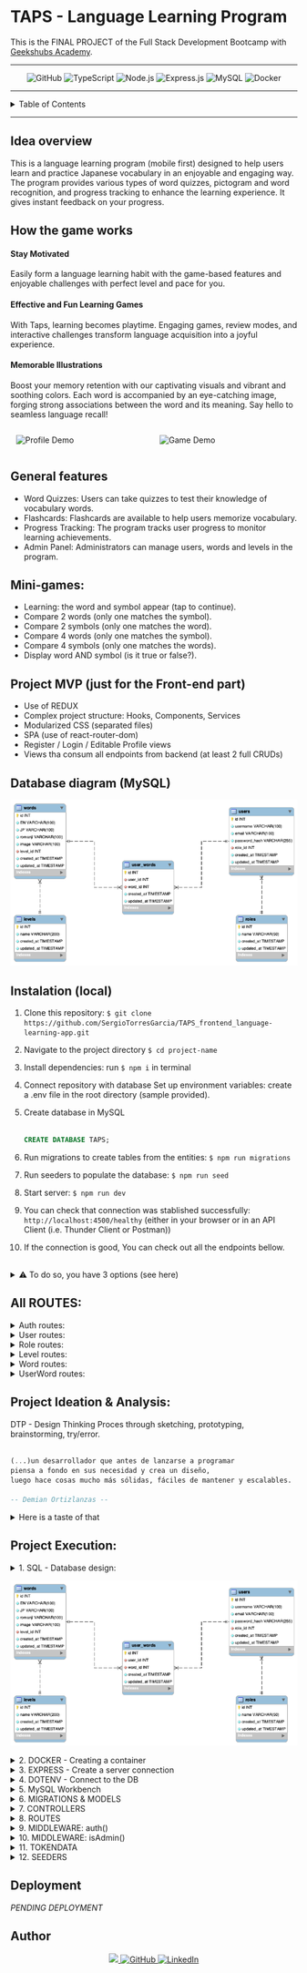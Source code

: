 # TAPS - Language Learning Program

This is the FINAL PROJECT of the Full Stack Development Bootcamp with <a href="https://github.com/GeeksHubsAcademy" target="_blank">Geekshubs Academy</a>.


<hr/>

<div align="center">
    <img src="https://img.shields.io/badge/GitHub-100000?style=for-the-badge&logo=github&logoColor=white" alt="GitHub" />
    <img src="https://img.shields.io/badge/TypeScript-007ACC?style=for-the-badge&logo=typescript&logoColor=white" alt="TypeScript" />
    <img src="https://img.shields.io/badge/Node.js-43853D?style=for-the-badge&logo=node.js&logoColor=white" alt="Node.js" />
    <img src="https://img.shields.io/badge/Express.js-404D59?style=for-the-badge" alt="Express.js"/>
    <img src="https://img.shields.io/badge/MySQL-00000F?style=for-the-badge&logo=mysql&logoColor=white" alt="MySQL" />
    <img src="https://img.shields.io/badge/DOCKER-2020BF?style=for-the-badge&logo=docker&logoColor=white" alt="Docker" />
</div>


<hr/>

<details>
  <summary>Table of Contents</summary>
  <ol>
    <li><a href="#idea-overview">Idea</a></li>
    <li><a href="#general-features">Features</a></li>
    <li><a href="#database-diagram-mysql">Database diagram</a></li>
    <li><a href="#instalation-local">Instalation</a></li>
    <li><a href="#all-routes">Endpoints / Pages</a></li>
    <li><a href="#project-ideation--analysis">Project ideation & analysis</a></li>
    <li><a href="#project-execution">Project execution</a></li>
    <li><a href="#deployment">Deployment</a></li>
    <li><a href="#author">Author / Contact </a></li>
  </ol>
</details>

<hr/>




## Idea overview
This is a language learning program (mobile first) designed to help users learn and practice Japanese vocabulary in an enjoyable and engaging way. 
The program provides various types of word quizzes, pictogram and word recognition, and progress tracking to enhance the learning experience. It gives instant feedback on your progress.

## How the game works

#### Stay Motivated
Easily form a language learning habit with the game-based features and enjoyable challenges with perfect level and pace for you.

#### Effective and Fun Learning Games
With Taps, learning becomes playtime. Engaging games, review modes, and interactive challenges transform language acquisition into a joyful experience.

#### Memorable Illustrations
Boost your memory retention with our captivating visuals and vibrant and soothing colors. Each word is accompanied by an eye-catching image, forging strong associations between the word and its meaning. Say hello to seamless language recall!
  

  <div style="display: flex;">
  <div style="flex: 35%; padding: 0 10px;">

![Profile Demo](src/video/demoProfile.gif)
</div>
  <div style="flex: 35%; padding: 0 auto; margin: 0 auto;">

![Game Demo](src/video/demoGame.gif)

  </div>
</div>



## General features

- Word Quizzes: Users can take quizzes to test their knowledge of vocabulary words.
- Flashcards: Flashcards are available to help users memorize vocabulary.
- Progress Tracking: The program tracks user progress to monitor learning achievements.
- Admin Panel: Administrators can manage users, words and levels in the program.


## Mini-games:
- Learning: the word and symbol appear (tap to continue).
- Compare 2 words (only one matches the symbol).
- Compare 2 symbols (only one matches the word).
- Compare 4 words (only one matches the symbol).
- Compare 4 symbols (only one matches the words).
- Display word AND symbol (is it true or false?).


## Project MVP (just for the Front-end part)
- Use of REDUX
- Complex project structure: Hooks, Components, Services
- Modularized CSS (separated files)
- SPA (use of react-router-dom)
- Register / Login / Editable Profile views
- Views tha consum all endpoints from backend (at least 2 full CRUDs)




## Database diagram (MySQL)
<div align="center">

![Alt text](src/img/DIAGRAM-FINAL-PROJECT-5-tables.png)

</div>

## Instalation (local)
1.  Clone this repository: 
`$ git clone https://github.com/SergioTorresGarcia/TAPS_frontend_language-learning-app.git`
2.  Navigate to the project directory `$ cd project-name`
3.  Install dependencies: run ` $ npm i ` in terminal
4.  Connect repository with database 
Set up environment variables: create a .env file in the root directory (sample provided).
5.  Create database in MySQL
    ```sql

    CREATE DATABASE TAPS;

    ```
6.  Run migrations to create tables from the entities:  ` $ npm run migrations `
7.  Run seeders to populate the database:  ` $ npm run seed `
8.  Start server:  ` $ npm run dev `
9.  You can check that connection was stablished successfully:
` http://localhost:4500/healthy ` (either in your browser or in an API Client (i.e. Thunder Client or Postman))

10. If the connection is good, You can check out all the endpoints bellow.
    
<br/>

<details>

<summary>⚠️ To do so, you have 3 options (see here)</summary>

1. Register/login yourself and start playing.

2. Sign in as 'user' and play for a while. Remember to check out the rules of the game, your progress, and try deleting your profiles if you wish:

    ```bash
    {
        "email": "user@mail.com",
        "password": "Aa123456"
    }
    ```

3. Signing in as 'admin' you'd have access to extra functionalities in the admin panel:
    - Roles CRUD
    - Users CRUD
    - Levels CRUD
    - Words CRUD

    ```bash
    {
        "email": "admin@mail.com",
        "password": "Aa123456"
    }
    ```
</details>

## All ROUTES:

<details>
<summary>Auth routes:</summary>

```ts

- register
post http://localhost:4500/auth/register"

- login
post http://localhost:4500/auth/login"
```
</details>

<details>
<summary>User routes:</summary>

```ts
// Endpoints for the users:
- getProfile
get http://localhost:4500/users/me"

- updateSelfProfile
put http://localhost:4500/users/me"

- deleteSelfProfile
delete http://localhost:4500/users/me"

// Endpoints for the admin:
- getUsers
get http://localhost:4500/users"

- getUserById
get http://localhost:4500/users/:id"

- deleteUserById
delete http://localhost:4500/users/:id"
```
</details>

<details>
<summary>Role routes:</summary>


```ts

- getRoles
get http://localhost:4500/roles"

- createRole
post http://localhost:4500/roles"

- updateRole
put http://localhost:4500/roles/:id"

- deleteRole
delete http://localhost:4500/roles/:id"
```

</details>

<details>
<summary>Level routes:</summary>


```ts

- getLevels
get http://localhost:4500/levels"

- createNewLevel
post http://localhost:4500/levels/new"
```

</details>

<details>
<summary>Word routes:</summary>


```ts

- getWords
get http://localhost:4500/words"

- getOneWord
get http://localhost:4500/words/first"

- createNewWord
post http://localhost:4500/words/new"

- getWordToPlay
get http://localhost:4500/words/current"

- getWordsLearnt
get http://localhost:4500/words/learnt"

- getWordById
get http://localhost:4500/words/:id"

- updateWord
put http://localhost:4500/words/:id"

- deleteWord
delete http://localhost:4500/words/:id"

- getWordsFromLevel
get http://localhost:4500/words/level/:level_id"

- getWordsFromLevelToDivert
get http://localhost:4500/words/level/diversion/:level_id"
```
</details>

<details>
<summary>UserWord routes:</summary>


```ts

- getLearntWords
get http://localhost:4500/words/learnt"

- getWordToDivert
get http://localhost:4500/words/divert"

- setUpWordAsLearnt
post http://localhost:4500/words/add-to-learnt"
```
</details>



## Project Ideation & Analysis:
DTP - Design Thinking Proces through sketching, prototyping, brainstorming, try/error.

```sql

(...)un desarrollador que antes de lanzarse a programar
piensa a fondo en sus necesidad y crea un diseño, 
luego hace cosas mucho más sólidas, fáciles de mantener y escalables.

-- Demian Ortizlanzas --

```

<details>
<summary>Here is a taste of that</summary>

#### User Stories:
1.- Who am I? <br/>
2.- what do I wanna do?<br/>
3.- what for?<br/>
<div align="center">
<img src="src/img/User stories.png" alt="" width="100%">

<p>Work organization</p>
<div float:"left">
<img src="src/img/schemas2.png" alt="" width="15%">
<img src="src/img/schemas1.png" alt="" width="22%">
<img src="src/img/SNAP_excell.png" alt="" width="28%">
<img src="src/img/SNAP_trello.png" alt="" width="20%">
</div>

<p>Different DATABASE structure</p>
<div float:"left">
<img src="src/img/DIAGRAM_temp0.png" alt="" width="15%">
<img src="src/img/DIAGRAM_temp1.png" alt="" width="20%">
<img src="src/img/DIAGRAM_temp2.png" alt="" width="24%">
<img src="src/img/DIAGRAM_temp3.png" alt="" width="17%">
</div>

</div>
</details>


## Project Execution:
<details>
  <summary>1. SQL - Database design:</summary>
    
-   Analyze the task to find the purpose of the database and gather all requirements
-   Concept design: create an Entity-Relationship Diagram where we define tables, their attributes, and the relationships with one another.
-   Normalization: eliminate redundancy, identify primary keys (PK) and foreign keys (FK)
-   Logical thinking: decide what can and cannot be 'NULL' (not required) and which are 'UNIQUE' fields
</details>

![Diagram](src/img/DIAGRAM-FINAL-PROJECT-5-tables.png)

<details>
  <summary>2. DOCKER - Creating a container</summary>

-   Install docker
- Create a container
    > docker run -d -p 3306:3306 --name <container-name> -e MYSQL_ROOT_PASSWORD=<your_password> mysql
- Access it
    > mysql -h localhost -P 3306 -u root -p
you will need -h (host), -P (port), -u (username) and -p (password)
- Execute it
    > docker exec -it <container-name> bash
</details>

<details>
  <summary>3. EXPRESS - Create a server connection</summary>

- We initiate NODE:  `$ npm init` 
    This creates 'package.json' where all the dependencies will be stored.

- We run the command: `$ npm install express --save`
    This creates 'package-lock.json' and the 'node_modules' folder

- We create the folder '.gitignore' and add '/node_modules' inside
    This blocks the heavy folder from being upload to github with the rest of the project.

- We install TYPESCRIPT (as developers) `$ npm install typescript -D`

- We create the 'tsconfig.json' file: `$ npx tsc --init`

- We install types /express & node: `$ npm install @types/express @types/node -D`

- We install dependencies to compile TS (nodemon): `$ npm install ts-node nodemon -D`

- We add a shortcut to the package.json's scripts:
    > "dev": "nodemon ./src/server.ts"

- We create the file '.env' with the PORT (of the server) and add '.env' to the '.gitignore'.

    Also add a copy '.env.sample' where we will storage a blueprint of data, without the sensitive information (in this case: 'PORT= ')

- We install 'dotenv': `$ npm i dotenv`
    This gets added to the dependencies and will grab data from the .env file
</details>

<details>
  <summary>4. DOTENV - Connect to the DB</summary>

- We create the folder 'src' with a 'server.ts' file inside.
    The main function connects to the server `startServer();`<br/>
- We link a new file called `app.ts` to separate responsabilities.<br/>
-   In this file we write the following code:

    ```js
    import express from "express";
    import dotenv from "dotenv";
    import { Request, Response } from "express";
    
    // links the .env folder
    dotenv.config(); 

    // runs server connection
    const app = express(); 

    // parses responses to .json)
    app.use(express.json()); 

    // sets up the connection port
    const PORT = process.env.PORT || 4500; 

    // server is up and listening to any upcomming request
    app.listen(3000, () => console.log('Servidor levantado en 3000')); 


    // testing request - 'Hello world' means we are ready to go!
    app.get('/', (req: Request, res: Response) => {
        res.send('Hello world!')
    }); 
    ```

- We run the server using the previously created nodemon shortcut: `$ npm run dev`
</details>

<details>
  <summary>5. MySQL Workbench</summary>

- We open the workbench and run the following commands:

    ```sql
    CREATE DATABASE <project_name>;
    USE <project_name>;
    ```
</details>

<details>
  <summary>6. MIGRATIONS & MODELS</summary>

- Creating MIGRATIONS [Data Definition Language (DDL): with typeorm]: `./src/database/migrations`
- Adding them to `DataSource.migrations` in the `db.ts` file
- Creating MODELS (entities) [Data Manipulation Language (DML)]
- Adding them to `DataSource.entities` in the `db.ts` file
</details>

<details>
  <summary>7. CONTROLLERS</summary>

- We create controllers (in a folder on the same level with `package.json`)
</details>

<details>
  <summary>8. ROUTES</summary>

- We create routes (in `app.ts`) for all entities:
`app.use('/', roleRouter)`
- We create a folder colled `routes` where we add separate files for storing the routes of the different entities - for CRUD (create, read, update and delete) database records. For instance: `authRouter.post("/auth/register", register)`
</details>

<details>
  <summary>9. MIDDLEWARE: auth()</summary>
  
  - Additionally we need to control access to our data. We will use 'middleware' functions.

  -  `Auth` (authorisation systembased on TOKENs) will block anything that is not to be seen by the general public. In our case, it only does not affect to `register` and `login` (as those are the endpoints reachable without logging in)
  -  The `auth()` function verifies an encrypted TOKEN created automatically while logging in. With an active token we have access to other data.
</details>

<details>
  <summary>10. MIDDLEWARE: isAdmin()</summary>
  
- We also want to grant special administrative access. With another middleware, the `isAdmin()` function, we control PERMISSIONS.
- The 'admin' role would be able to reach all users data, and admin panel while Users would have a more limited reach. This system provides great security and scalability, and more levels can be implemented in the future.
</details>

<details>
  <summary>11. TOKENDATA</summary>

- For the TOKEN to work, we create a new file `./types/index.d.ts` with the following lines:

    ```js
    export type tokenData = {
        userId: number;
        roleName: string;
    };

    declare global {
        namespace Express {
            export interface Request {
                tokenData: tokenData;
            }
        }
    }
    ```
</details>

<details>
  <summary>12. SEEDERS</summary>

- In order to check out this project, you'll need to ppopulate the database.

- Follow steps 6 and 7 of the <a href="#instalation-local">instalation</a>
</details>


## Deployment

*PENDING DEPLOYMENT*


## Author
<div align="center">
<a href = "mailto:a.sergiotorres@gmail.com">
<img src="https://img.shields.io/badge/Gmail-C6362C?style=for-the-badge&logo=gmail&logoColor=white" target="_blank">
</a>
<a href="https://github.com/SergioTorresGarcia" target="_blank">
<img src="https://img.shields.io/badge/GitHub-100000?style=for-the-badge&logo=github&logoColor=white" alt="GitHub" />
</a> 
<a href="https://www.linkedin.com/in/s-t-g/" target="_blank">
<img src="https://img.shields.io/badge/linkedin-%230077B5.svg?style=for-the-badge&logo=linkedin&logoColor=white" alt="LinkedIn" />
</a> 
</div>
